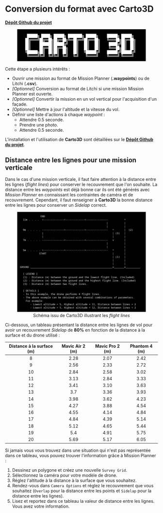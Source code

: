 # Conversion du format avec Carto3D

[**Dépôt Github du projet**](https://github.com/mitsio-motu-data/Carto3D)

<figure align="center">
    <img src="../../images/guide/carto3d/carto3d.png" | width=600/>
</figure>

Cette étape a plusieurs intérêts : 
- Ouvrir une mission au format de Mission Planner (**.waypoints**) ou de Litchi (**.csv**).
- *[Optionnel]* Conversion au format de Litchi si une mission Mission Planner est ouverte.
- *[Optionnel]* Convertir la mission en un vol vertical pour l'acquisition d'un façade.
- *[Optionnel]* Mettre à jour l'altitude et la vitesse du vol.
- Définir une liste d'actions à chaque *waypoint* :
    - Attendre 0.5 seconde.
    - Prendre une photo.
    - Attendre 0.5 seconde.

L'installation et l'utilisation de **Carto3D** sont détaillées sur le [**Dépôt Github du projet**](https://github.com/mitsio-motu-data/Carto3D).

## Distance entre les lignes pour une mission verticale

Dans le cas d'une mission verticale, il faut faire attention à la distance entre les lignes (*flight lines*) pour conserver le recouvrement que l'on souhaite. La distance entre les *waypoints* est déjà bonne car ils ont été générés avec *Mission Planner* en connaissant les contraintes de caméra et de recouvrement. Cependant, il faut renseigner à **Carto3D** la bonne distance entre les lignes pour conserver un *Sidelap* correct.

<figure align="center">
    <img src="../../images/guide/carto3d/flight_lines.jpg" | width=600/>
    <figcaption>Schéma issu de Carto3D illustrant les <em>flight lines</em></figcaption>
</figure>

 Ci-dessous, un tableau présentant la distance entre les lignes de vol pour avoir un recouvrement *Sidelap* de **80%** en fonction de la distance à la surface et du drone utilisé :

| Distance à la surface (m) | Mavic Air 2 (m) | Mavic Pro 2 (m) | Phantom 4 (m) |
| :-----------------------: | :-------------: | :-------------: | :-----------: |
| 8                         | 2.28            | 2.07            | 2.42          |
| 9                         | 2.56            | 2.33            | 2.72          |
| 10                        | 2.84            | 2.58            | 3.02          |
| 11                        | 3.13            | 2.84            | 3.33          |
| 12                        | 3.41            | 3.10            | 3.63          |
| 13                        | 3.7             | 3.36            | 3.93          |
| 14                        | 3.98            | 3.62            | 4.23          |
| 15                        | 4.27            | 3.88            | 4.54          |
| 16                        | 4.55            | 4.14            | 4.84          |
| 17                        | 4.84            | 4.39            | 5.14          |
| 18                        | 5.12            | 4.65            | 5.44          |
| 19                        | 5.4             | 4.91            | 5.75          |
| 20                        | 5.69            | 5.17            | 6.05          |

Si jamais vous vous trouvez dans une situation qui n'est pas représentée dans ce tableau, vous pouvez trouver l'information grâce à Mission Planner : 
1. Dessinez un polygone et créez une nouvelle `Survey Grid`.
2. Sélectionnez la caméra pour votre modèle de drone.
3. Réglez l'altitude à la distance à la surface que vous souhaitez.
4. Rendez-vous dans `Camera Options` et réglez le recouvrement que vous souhaitez (`Overlap` pour la distance entre les points et `Sidelap` pour la distance entre les lignes).
5. Lisez et reportez dans ce tableau la valeur de distance entre les lignes. Vous avez votre information.
